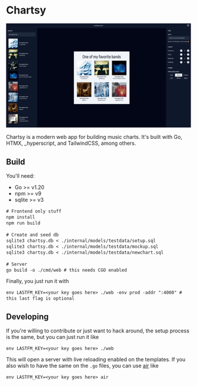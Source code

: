 # Chartsy

![chartsy in action](chartsy.png)

Chartsy is a modern web app for building music charts. It's built with Go, HTMX, \_hyperscript, and TailwindCSS, among others.

## Build

You'll need:

- Go >= v1.20
- npm >= v9
- sqlite >= v3

```console
# Frontend only stuff
npm install
npm run build

# Create and seed db
sqlite3 chartsy.db < ./internal/models/testdata/setup.sql
sqlite3 chartsy.db < ./internal/models/testdata/mockup.sql
sqlite3 chartsy.db < ./internal/models/testdata/newchart.sql

# Server
go build -o ./cmd/web # this needs CGO enabled
```

Finally, you just run it with

```console
env LASTFM_KEY=<your key goes here> ./web -env prod -addr ":4000" # this last flag is optional
```

## Developing

If you're willing to contribute or just want to hack around, the setup process is
the same, but you can just run it like

```console
env LASTFM_KEY=<your key goes here> ./web
```

This will open a server with live reloading enabled on the templates. If you also wish
to have the same on the `.go` files, you can use [air](https://github.com/cosmtrek/air)
like

```console
env LASTFM_KEY=<your key goes here> air
```
